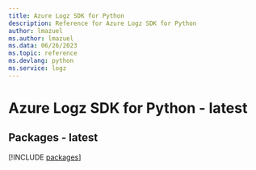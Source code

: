 ```yaml
---
title: Azure Logz SDK for Python
description: Reference for Azure Logz SDK for Python
author: lmazuel
ms.author: lmazuel
ms.data: 06/26/2023
ms.topic: reference
ms.devlang: python
ms.service: logz
---
```

# Azure Logz SDK for Python - latest
## Packages - latest
[!INCLUDE [packages](logz-index.md)]